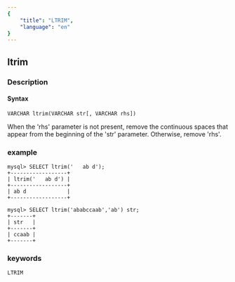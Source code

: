 ```yaml
---
{
    "title": "LTRIM",
    "language": "en"
}
---
```


<!-- 
Licensed to the Apache Software Foundation (ASF) under one
or more contributor license agreements.  See the NOTICE file
distributed with this work for additional information
regarding copyright ownership.  The ASF licenses this file
to you under the Apache License, Version 2.0 (the
"License"); you may not use this file except in compliance
with the License.  You may obtain a copy of the License at

  http://www.apache.org/licenses/LICENSE-2.0

Unless required by applicable law or agreed to in writing,
software distributed under the License is distributed on an
"AS IS" BASIS, WITHOUT WARRANTIES OR CONDITIONS OF ANY
KIND, either express or implied.  See the License for the
specific language governing permissions and limitations
under the License.
-->

## ltrim
### Description
#### Syntax

`VARCHAR ltrim(VARCHAR str[, VARCHAR rhs])`


When the 'rhs' parameter is not present, remove the continuous spaces that appear from the beginning of the 'str' parameter. Otherwise, remove 'rhs'.

### example

```
mysql> SELECT ltrim('   ab d');
+------------------+
| ltrim('   ab d') |
+------------------+
| ab d             |
+------------------+

mysql> SELECT ltrim('ababccaab','ab') str;
+-------+
| str   |
+-------+
| ccaab |
+-------+
```
### keywords
    LTRIM
